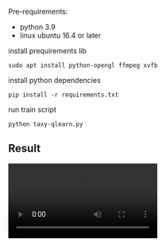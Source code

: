 Pre-requirements:

- python 3.9
- linux ubuntu 16.4 or later

install prequirements lib

```shell
sudo apt install python-opengl ffmpeg xvfb
```

install python dependencies
```shell
pip install -r requirements.txt
```

run train script

```shell
python taxy-qlearn.py
```

## Result

<video src='./replay.mp4' >

Metric:

```json
{
    "env_id": "Taxi-v3",
    "mean_reward": 7.56,
    "n_eval_episodes": 100,
    "eval_datetime": "2022-11-11 16:45:18"
}

```
